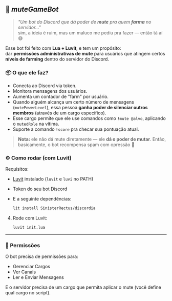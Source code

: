 ## 🧠 *muteGameBot*

> *"Um bot do Discord que dá poder de **mute** pra quem **farma** no servidor..."*  
> sim, a ideia é ruim, mas um maluco me pediu pra fazer — então tá aí 😅

Esse bot foi feito com **Lua + Luvit**, e tem um propósito:<br> 
dar **permissões administrativas de mute** para usuários que atingem certos **níveis de farming** dentro do servidor do Discord.

### 📦 O que ele faz?

- Conecta ao Discord via token.
- Monitora mensagens dos usuários.
- Aumenta um contador de "farm" por usuário.
- Quando alguém alcança um certo número de mensagens (`mutePowerLevel`), essa pessoa **ganha poder de silenciar outros membros** (através de um cargo específico).
- Esse cargo permite que ele use comandos como `!mute @alvo`, aplicando o `mutedRole` na vítima.
- Suporte a comando `!score` pra checar sua pontuação atual.

> **Nota:** ele não dá mute diretamente — ele **dá o poder de mutar**. Então, basicamente, o bot recompensa spam com opressão 🤖

### ⚙️ Como rodar (com Luvit)

Requisitos:

- [Luvit](https://luvit.io) instalado (`luvit` e `luvi` no PATH)
- Token do seu bot Discord
- E a seguinte dependências:

   ```bash
   lit install SinisterRectus/discordia
   ```

4. Rode com Luvit:

   ```bash
   luvit init.lua
   ```

---

### 🔐 Permissões

O bot precisa de permissões para:

- Gerenciar Cargos
- Ver Canais
- Ler e Enviar Mensagens

E o servidor precisa de um cargo que permita aplicar o mute (você define qual cargo no script).
